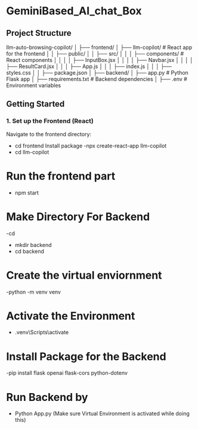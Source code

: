 # GeminiBased_AI_chat_Box

## Project Structure

llm-auto-browsing-copilot/
│
├── frontend/
│   ├── llm-copilot/          # React app for the frontend
│   │   ├── public/
│   │   ├── src/
│   │   │   ├── components/   # React components
│   │   │   │   ├── InputBox.jsx
│   │   │   │   ├── Navbar.jsx
│   │   │   │   ├── ResultCard.jsx
│   │   │   ├── App.js
│   │   │   ├── index.js
│   │   │   ├── styles.css
│   │   ├── package.json
│
├── backend/
│   ├── app.py                # Python Flask app
│   ├── requirements.txt      # Backend dependencies
│   ├── .env                  # Environment variables


## Getting Started

### 1. Set up the Frontend (React)

Navigate to the frontend directory:
   - cd frontend
 Install package
-npx create-react-app llm-copilot
- cd llm-copilot

# Run the frontend part
- npm start
  
# Make Directory For Backend 
-cd
- mkdir backend
- cd backend

# Create the virtual enviornment 
-python -m venv venv

# Activate the Environment 
- .venv\Scripts\activate

#  Install Package for the Backend 
-pip install flask openai flask-cors python-dotenv

# Run Backend by
- Python App.py (Make sure Virtual Environment is activated while doing this)
